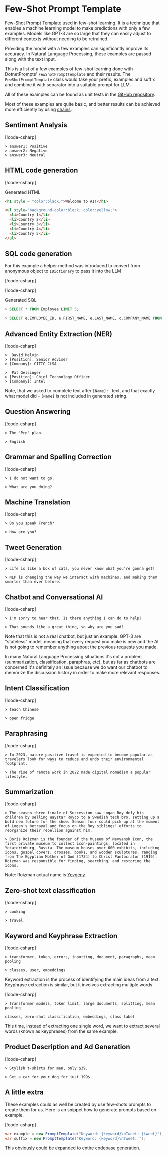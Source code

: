 ﻿# Few-Shot Prompt Template 

Few-Shot Prompt Template  used in few-shot learning. It is a technique that enables a machine learning model to make predictions with only a few examples. 
Models like GPT-3 are so large that they can easily adjust to different contexts without needing to be retrained.

Providing the model with a few examples can significantly improve its accuracy. 
In Natural Language Processing, these examples are passed along with the text input.

This is a list of a few examples of few-shot learning done with DotnetPrompts' `FewShotPromptTemplate` and their results. 
The `FewShotPromptTemplate` class would take your prefix, examples and suffix and combine it with separator into a suitable prompt for LLM.

All of these examples can be found as unit tests in the [GitHub repository](). 

Most of these examples are quite basic, and better results can be achieved more efficiently by using [chains](../chains/getting_started.md).



## Sentiment Analysis 

[!code-csharp[](../../../test/DotnetPrompt.Tests.Examples/Chains/FewShotModelExamples.cs#Example_ModelChainFewShotPromptTemplate_SentimentAnalysis)]

```text
> answer1: Positive
> answer2: Negative
> answer3: Neutral
```

## HTML code generation

[!code-csharp[](../../../test/DotnetPrompt.Tests.Examples/Chains/FewShotModelExamples.cs#Example_ModelChainFewShotPromptTemplate_HTMLGeneration)]

Generated HTML

```html
<h1 style = "color:black;">Welcome to AI!</h1>
```
```html
<ul style="background-color:black; color:yellow;">
  <li>Country 1</li>
  <li>Country 2</li>
  <li>Country 3</li>
  <li>Country 4</li>
  <li>Country 5</li>
</ul>
```

## SQL code generation

For this example a helper method was introduced to convert from anonymous object to `IDictionary` to pass it into the LLM

[!code-csharp[](../../../test/DotnetPrompt.Tests.Examples/Chains/FewShotModelExamples.cs#Example_ModelChainFewShotPromptTemplate_SQLGeneration)]

[!code-csharp[](../../../test/DotnetPrompt.Tests.Examples/Chains/FewShotModelExamples.cs#Example_ObjectExtension)]

Generated SQL

```sql
> SELECT * FROM Employee LIMIT 3;
```

```sql
> SELECT e.EMPLOYEE_ID, e.FIRST_NAME, e.LAST_NAME, c.COMPANY_NAME FROM Employee e INNER JOIN Company c ON e.COMPANY = c.COMPANY_NAME;
```

## Advanced Entity Extraction (NER)

[!code-csharp[](../../../test/DotnetPrompt.Tests.Examples/Chains/FewShotModelExamples.cs#Example_ModelChainFewShotPromptTemplate_NERGeneration)]

```text
>  David Melvin
> [Position]: Senior Adviser
> [Company]: CITIC CLSA

```

```text
>  Pat Gelsinger
> [Position]: Chief Technology Officer
> [Company]: Intel
```

Note, that we asked to complete text after `[Name]: ` text, and that exactly what model did - `[Name]` is not included in generated string.

## Question Answering

[!code-csharp[](../../../test/DotnetPrompt.Tests.Examples/Chains/FewShotModelExamples.cs#Example_ModelChainFewShotPromptTemplate_QuestionAnswering)]

```text
> The "Pro" plan.
```
```text
> English
```

## Grammar and Spelling Correction

[!code-csharp[](../../../test/DotnetPrompt.Tests.Examples/Chains/FewShotModelExamples.cs#Example_ModelChainFewShotPromptTemplate_GrammarCorrection)]

```text
> I do not want to go.
```
```text
> What are you doing?
```

## Machine Translation

[!code-csharp[](../../../test/DotnetPrompt.Tests.Examples/Chains/FewShotModelExamples.cs#Example_ModelChainFewShotPromptTemplate_MachineTranslation)]

```text
> Do you speak French?
```
```text
> How are you?
```

## Tweet Generation

[!code-csharp[](../../../test/DotnetPrompt.Tests.Examples/Chains/FewShotModelExamples.cs#Example_ModelChainFewShotPromptTemplate_TweetGeneration)]

```text
> Life is like a box of cats, you never know what you're gonna get! 
```
```text
> NLP is changing the way we interact with machines, and making them smarter than ever before.
```

## Chatbot and Conversational AI

[!code-csharp[](../../../test/DotnetPrompt.Tests.Examples/Chains/FewShotModelExamples.cs#Example_ModelChainFewShotPromptTemplate_Chatbot)]

```text
> I'm sorry to hear that. Is there anything I can do to help?
```
```text
> That sounds like a great thing, so why are you sad?
```

Note that this is not a real chatbot, but just an example. GPT-3 are "stateless" model, meaning that every request you make is new and the AI is not 
going to remember anything about the previous requests you made.

In many Natural Language Processing situations it's not a problem (summarization, classification, paraphras, etc), 
but as far as chatbots are concerned it's definitely an issue because we do want our chatbot to memorize the discussion history in order to make more relevant responses.

## Intent Classification

[!code-csharp[](../../../test/DotnetPrompt.Tests.Examples/Chains/FewShotModelExamples.cs#Example_ModelChainFewShotPromptTemplate_IntentClassification)]

```text
> teach Chinese
```
```text
> open fridge
```

## Paraphrasing

[!code-csharp[](../../../test/DotnetPrompt.Tests.Examples/Chains/FewShotModelExamples.cs#Example_ModelChainFewShotPromptTemplate_Paraphrasing)]

```text
> In 2023, nature positive travel is expected to become popular as travelers look for ways to reduce and undo their environmental footprint.
```
```text
> The rise of remote work in 2022 made digital nomadism a popular lifestyle.
```

## Summarization

[!code-csharp[](../../../test/DotnetPrompt.Tests.Examples/Chains/FewShotModelExamples.cs#Example_ModelChainFewShotPromptTemplate_Summarization)]

```text
> The season three finale of Succession saw Logan Roy defy his children by selling Waystar Royco to a Swedish tech bro, setting up a bold new future for the show. Season four could pick up at the moment of Logan's betrayal and focus on the Roy siblings' efforts to reorganize their rebellion against him.
```
```text
> Boris Roizman is the founder of the Museum of Nevyansk Icon, the first private museum to collect icon-paintings, located in Yekaterinburg, Russia. The museum houses over 600 exhibits, including icons, gospel covers, crosses, books, and wooden sculptures, ranging from The Egyptian Mother of God (1734) to Christ Pantocrator (1919). Roizman was responsible for finding, searching, and restoring the icons.
```
Note: Roizman actual name is [Yevgeny](https://en.wikipedia.org/wiki/Yevgeny_Roizman)

## Zero-shot text classification

[!code-csharp[](../../../test/DotnetPrompt.Tests.Examples/Chains/FewShotModelExamples.cs#Example_ModelChainFewShotPromptTemplate_TextClassification)]

```text
> cooking
```
```text
> travel
```

## Keyword and Keyphrase Extraction

[!code-csharp[](../../../test/DotnetPrompt.Tests.Examples/Chains/FewShotModelExamples.cs#Example_ModelChainFewShotPromptTemplate_KeywordExtraction)]

```text
> transformer, token, errors, inputting, document, paragraphs, mean pooling
```
```text
> classes, user, embeddings
```

Keyword extraction is the process of identifying the main ideas from a text. Keyphrase extraction is similar, but it involves extracting multiple words.

[!code-csharp[](../../../test/DotnetPrompt.Tests.Examples/Chains/FewShotModelExamples.cs#Example_ModelChainFewShotPromptTemplate_KeyphraseExtraction)]

```text
> transformer models, token limit, large documents, splitting, mean pooling
```
```text
classes, zero-shot classification, embeddings, class label
```

This time, instead of extracting one single word, we want to extract several words (known as keyphrases) from the same example.

## Product Description and Ad Generation

[!code-csharp[](../../../test/DotnetPrompt.Tests.Examples/Chains/FewShotModelExamples.cs#Example_ModelChainFewShotPromptTemplate_AdGeneration)]

```text
> Stylish t-shirts for men, only $39.
```
```text
> Get a car for your dog for just 199$.
```

## A little extra

These examples could as well be created by use few-shots prompts to create them for us. Here is an snippet how to generate prompts based on example.

[!code-csharp[](../../../test/DotnetPrompt.Tests.Examples/Chains/FewShotModelExamples.cs#Example_ModelChainFewShotPromptTemplate_PromptGeneration)]

```csharp
var example = new PromptTemplate("Keyword: {keyword}\nTweet: {tweet}");
var suffix = new PromptTemplate("Keyword: {keyword}\nTweet: ");
```

This obviously could be expanded to entire codebase generation.